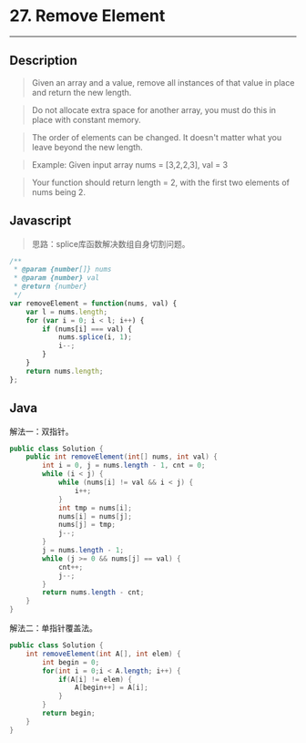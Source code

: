 # 27. Remove Element

---

## Description

> Given an array and a value, remove all instances of that value in place and return the new length.

> Do not allocate extra space for another array, you must do this in place with constant memory.

> The order of elements can be changed. It doesn't matter what you leave beyond the new length.

> Example:
> Given input array nums = [3,2,2,3], val = 3

> Your function should return length = 2, with the first two elements of nums being 2.

## Javascript

> 思路：splice库函数解决数组自身切割问题。

```javascript
/**
 * @param {number[]} nums
 * @param {number} val
 * @return {number}
 */
var removeElement = function(nums, val) {
    var l = nums.length;
    for (var i = 0; i < l; i++) {
        if (nums[i] === val) {
            nums.splice(i, 1);
            i--;
        }
    }
    return nums.length;
};
```

## Java

解法一：双指针。

```java
public class Solution {
    public int removeElement(int[] nums, int val) {
        int i = 0, j = nums.length - 1, cnt = 0;
        while (i < j) {
            while (nums[i] != val && i < j) {
                i++;
            }
            int tmp = nums[i];
            nums[i] = nums[j];
            nums[j] = tmp;
            j--;
        }
        j = nums.length - 1;
        while (j >= 0 && nums[j] == val) {
            cnt++;
            j--;
        }
        return nums.length - cnt;
    }
}
```

解法二：单指针覆盖法。

```java
public class Solution {
    int removeElement(int A[], int elem) {
        int begin = 0;
        for(int i = 0;i < A.length; i++) {
            if(A[i] != elem) {
                A[begin++] = A[i];
            }
        }
        return begin;
    }
}
```